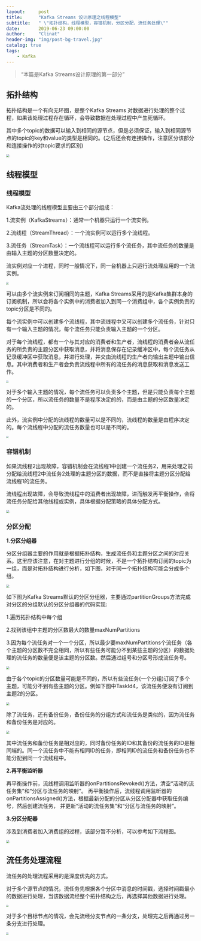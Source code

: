 ```yaml
---
layout:     post
title:      "Kafka Streams 设计原理之线程模型"
subtitle:   " \"拓扑结构，线程模型，容错机制，分区分配，流任务处理\""
date:       2019-06-23 09:00:00
author:     "Clinat"
header-img: "img/post-bg-travel.jpg"
catalog: true
tags:
    - Kafka
---
```


> “本篇是Kafka Streams设计原理的第一部分”

## 拓扑结构

拓扑结构是一个有向无环图，是整个Kafka Streams 对数据进行处理的整个过程，如果该处理过程存在循环，会导致数据在处理过程中产生死循环。

其中多个topic的数据可以输入到相同的源节点，但是必须保证，输入到相同源节点的topic的key和value的类型是相同的。(之后还会有连接操作，注意区分该部分和连接操作的对topic要求的区别)

<img src="/img_post/ThreadModel/thread_model0.png" style="zoom:50%" />



## 线程模型

### 线程模型

Kafka流处理的线程模型主要由三个部分组成：

1.流实例（KafkaStreams）：通常一个机器只运行一个流实例。

2.流线程（StreamThread）：一个流实例可以运行多个流线程。

3.流任务（StreamTask）：一个流线程可以运行多个流任务，其中流任务的数量是由输入主题的分区数量决定的。

流实例对应一个进程，同时一般情况下，同一台机器上只运行流处理应用的一个流实例。

<img src="/img_post/ThreadModel/thread_model1.png" style="zoom:40%" />

可以由多个流实例来订阅相同的主题，Kafka Streams采用的是Kafka集群本身的订阅机制，所以会将各个实例中的消费者加入到同一个消费组中，各个实例负责的topic分区是不同的。

每个流实例中可以创建多个流线程，其中流线程中又可以创建多个流任务，针对只有一个输入主题的情况，每个流任务只能负责输入主题的一个分区。

对于每个流线程，都有一个与其对应的消费者和生产者，流线程的消费者会从流任务的所负责的主题分区中获取消息，并将消息保存在记录缓冲区中，每个流任务从记录缓冲区中获取消息，并进行处理，并交由流线程的生产者向输出主题中输出信息。其中消费者和生产者会负责流线程中所有的流任务的消息获取和消息发送工作。

<img src="/img_post/ThreadModel/thread_model2.png" style="zoom:40%" />

对于多个输入主题的情况，每个流任务可以负责多个主题，但是只能负责每个主题的一个分区，所以流任务的数量不是程序决定的的，而是由主题的分区数量决定的。

此外，流实例中分配的流线程的数量可以是不同的，流线程的数量是由程序决定的。每个流线程中分配的流任务数量也可以是不同的。

<img src="/img_post/ThreadModel/thread_model3.png" style="zoom:40%" />

### 容错机制

如果流线程2出现故障，容错机制会在流线程1中创建一个流任务2，用来处理之前分配给流线程2中流任务2处理的主题分区的数据，而不是直接将主题分区分配给流线程1的流任务。

流线程出现故障，会导致流线程中的消费者出现故障，进而触发再平衡操作，会将流任务分配给其他线程或实例，具体根据分配策略的具体分配方式。

<img src="/img_post/ThreadModel/thread_model5.png" style="zoom:50%" />

### 分区分配

**1.分区分组器**

分区分组器主要的作用就是根据拓扑结构，生成流任务和主题分区之间的对应关系。这里应该注意，在对主题进行分组的时候，不是一个拓扑结构订阅的topic为一组，而是对拓扑结构进行分析，如下图，对于同一个拓扑结构可能会分成多个组。

<img src="/img_post/ThreadModel/thread_model6.png" style="zoom:50%" />

如下图为Kafka Streams默认的分区分组器，主要通过partitionGroups方法完成对分区的分组默认的分区分组器的代码实现:

1.遍历拓扑结构中每个组

2.找到该组中主题的分区数最大的数量maxNumPartitions

3.因为每个流任务对一个一个分区，所以最少要maxNumPartitions个流任务（各个主题的分区数不完全相同，所以有些任务可能分不到某些主题的分区）的数据处理的流任务的数量便是该主题的分区数。然后通过组号和分区号形成流任务号。

<img src="/img_post/ThreadModel/thread_model7.png" style="zoom:50%" />

由于各个topic的分区数量可能是不同的，所以有些流任务(一个分组)订阅了多个主题，可能分不到有些主题的分区。例如下图中TaskId4，该流任务便没有订阅到主题2的分区。

<img src="/img_post/ThreadModel/thread_model8.png" style="zoom:50%" />

除了流任务，还有备份任务，备份任务的分组方式和流任务是类似的，因为流任务和备份任务是对应的。

<img src="/img_post/ThreadModel/thread_model9.png" style="zoom:50%" />

其中流任务和备份任务是相对应的，同时备份任务的ID和其备份的流任务的ID是相同端的。同一个流任务中不能有相同ID的任务，即相同ID的流任务和备份任务也不能分配到同一个流线程中。

**2.再平衡监听器**

再平衡操作前，流线程调用监昕器的onPartitionsRevoked()方法，清空“活动的流任务集”和“分区与流任务的映射”。
再平衡操作后，流线程调用监昕器的onPartitionsAssigned()方法，根据最新分配的分区从分区分配器中获取任务编号，然后创建流任务， 并更新“活动的流任务集”和“分区与流任务的映射”。

**3.分区分配器**

涉及到消费者加入消费组的过程，该部分暂不分析，可以参考如下流程图。

<img src="/img_post/ThreadModel/thread_model10.png" style="zoom:50%" />



## 流任务处理流程

流任务的处理流程采用的是深度优先的方式。

对于多个源节点的情况，流任务先根据各个分区中消息的时间戳，选择时间戳最小的数据进行处理，当该数据流经整个拓扑结构之后，再选择其他数据进行处理。

<img src="/img_post/ThreadModel/thread_model11.png" style="zoom:35%" />

对于多个目标节点的情况，会先流经分支节点的一条分支，处理完之后再通过另一条分支进行处理。

<img src="/img_post/ThreadModel/thread_model4.png" style="zoom:40%" />